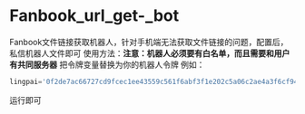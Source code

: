 # Fanbook_url_get-_bot
Fanbook文件链接获取机器人，针对手机端无法获取文件链接的问题，配置后，私信机器人文件即可
使用方法：**注意：机器人必须要有白名单，而且需要和用户有共同服务器**
把令牌变量替换为你的机器人令牌
例如：
```python
lingpai='0f2de7ac66727cd9fcec1ee43559c561f6abf3f1e202c5a06c2ae4a3f6cf94ab795f14388d1c'
```
运行即可

